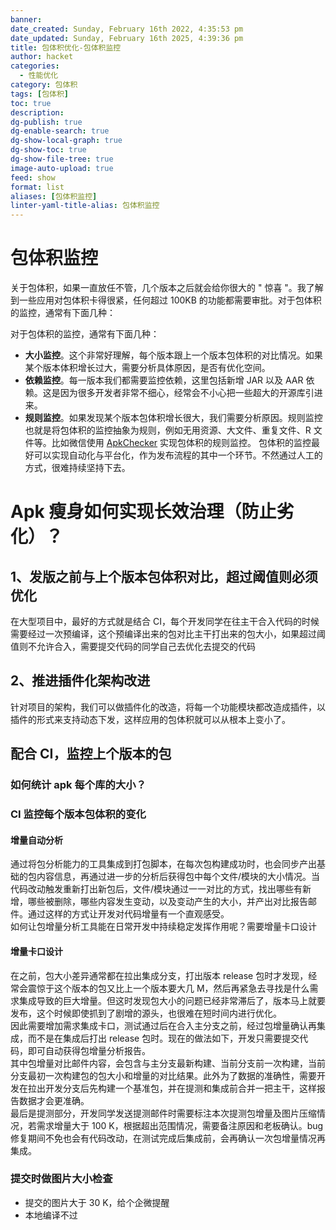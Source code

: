 ```yaml
---
banner: 
date_created: Sunday, February 16th 2022, 4:35:53 pm
date_updated: Sunday, February 16th 2025, 4:39:36 pm
title: 包体积优化-包体积监控
author: hacket
categories:
  - 性能优化
category: 包体积
tags: [包体积]
toc: true
description: 
dg-publish: true
dg-enable-search: true
dg-show-local-graph: true
dg-show-toc: true
dg-show-file-tree: true
image-auto-upload: true
feed: show
format: list
aliases: [包体积监控]
linter-yaml-title-alias: 包体积监控
---
```


# 包体积监控

关于包体积，如果一直放任不管，几个版本之后就会给你很大的 " 惊喜 "。我了解到一些应用对包体积卡得很紧，任何超过 100KB 的功能都需要审批。对于包体积的监控，通常有下面几种：

对于包体积的监控，通常有下面几种：

- **大小监控**。这个非常好理解，每个版本跟上一个版本包体积的对比情况。如果某个版本体积增长过大，需要分析具体原因，是否有优化空间。
- **依赖监控**。每一版本我们都需要监控依赖，这里包括新增 JAR 以及 AAR 依赖。这是因为很多开发者非常不细心，经常会不小心把一些超大的开源库引进来。
- **规则监控**。如果发现某个版本包体积增长很大，我们需要分析原因。规则监控也就是将包体积的监控抽象为规则，例如无用资源、大文件、重复文件、R 文件等。比如微信使用 [ApkChecker](https://mp.weixin.qq.com/s/tP3dtK330oHW8QBUwGUDtA) 实现包体积的规则监控。
包体积的监控最好可以实现自动化与平台化，作为发布流程的其中一个环节。不然通过人工的方式，很难持续坚持下去。

# Apk 瘦身如何实现长效治理（防止劣化）？

## 1、发版之前与上个版本包体积对比，超过阈值则必须优化

在大型项目中，最好的方式就是结合 CI，每个开发同学在往主干合入代码的时候需要经过一次预编译，这个预编译出来的包对比主干打出来的包大小，如果超过阈值则不允许合入，需要提交代码的同学自己去优化去提交的代码

## 2、推进插件化架构改进

针对项目的架构，我们可以做插件化的改造，将每一个功能模块都改造成插件，以插件的形式来支持动态下发，这样应用的包体积就可以从根本上变小了。

## 配合 CI，监控上个版本的包

### 如何统计 apk 每个库的大小？

### CI 监控每个版本包体积的变化

#### 增量自动分析

通过将包分析能力的工具集成到打包脚本，在每次包构建成功时，也会同步产出基础的包内容信息，再通过进一步的分析后获得包中每个文件/模块的大小情况。当代码改动触发重新打出新包后，文件/模块通过一一对比的方式，找出哪些有新增，哪些被删除，哪些内容发生变动，以及变动产生的大小，并产出对比报告邮件。通过这样的方式让开发对代码增量有一个直观感受。<br>如何让包增量分析工具能在日常开发中持续稳定发挥作用呢？需要增量卡口设计

#### 增量卡口设计

在之前，包大小差异通常都在拉出集成分支，打出版本 release 包时才发现，经常会震惊于这个版本的包又比上一个版本要大几 M，然后再紧急去寻找是什么需求集成导致的巨大增量。但这时发现包大小的问题已经非常滞后了，版本马上就要发布，这个时候即使抓到了剧增的源头，也很难在短时间内进行优化。<br>因此需要增加需求集成卡口，测试通过后在合入主分支之前，经过包增量确认再集成，而不是在集成后打出 release 包时。现在的做法如下，开发只需要提交代码，即可自动获得包增量分析报告。<br>其中包增量对比邮件内容，会包含与主分支最新构建、当前分支前一次构建，当前分支最初一次构建包的包大小和增量的对比结果。此外为了数据的准确性，需要开发在拉出开发分支后先构建一个基准包，并在提测和集成前合并一把主干，这样报告数据才会更准确。<br>最后是提测部分，开发同学发送提测邮件时需要标注本次提测包增量及图片压缩情况，若需求增量大于 100 K，根据超出范围情况，需要备注原因和老板确认。bug 修复期间不免也会有代码改动，在测试完成后集成前，会再确认一次包增量情况再集成。

### 提交时做图片大小检查

- 提交的图片大于 30 K，给个企微提醒
- 本地编译不过
